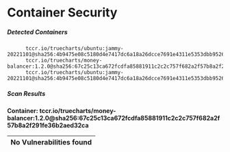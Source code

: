 # Container Security

##### Detected Containers

          tccr.io/truecharts/ubuntu:jammy-20221101@sha256:4b9475e08c5180d4e7417dc6a18a26dcce7691e4311e5353dbb952645c5ff43f
          tccr.io/truecharts/money-balancer:1.2.0@sha256:67c25c13ca672fcdfa85881911c2c2c757f682a2f57b8a2f291fe36b2aed32ca
          tccr.io/truecharts/ubuntu:jammy-20221101@sha256:4b9475e08c5180d4e7417dc6a18a26dcce7691e4311e5353dbb952645c5ff43f

##### Scan Results

**Container: tccr.io/truecharts/money-balancer:1.2.0@sha256:67c25c13ca672fcdfa85881911c2c2c757f682a2f57b8a2f291fe36b2aed32ca**



| No Vulnerabilities found         |
|:---------------------------------|

